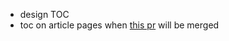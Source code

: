 - design TOC
- toc on article pages when [this pr](https://github.com/hashicorp/next-mdx-remote/pull/396) will be merged

